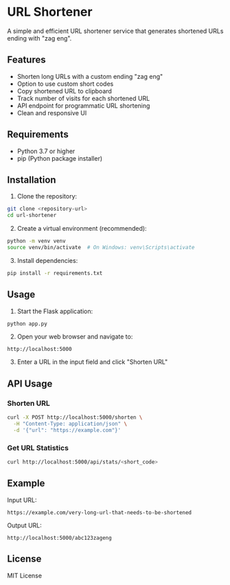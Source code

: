 # URL Shortener

A simple and efficient URL shortener service that generates shortened URLs ending with "zag eng".

## Features

- Shorten long URLs with a custom ending "zag eng"
- Option to use custom short codes
- Copy shortened URL to clipboard
- Track number of visits for each shortened URL
- API endpoint for programmatic URL shortening
- Clean and responsive UI

## Requirements

- Python 3.7 or higher
- pip (Python package installer)

## Installation

1. Clone the repository:
```bash
git clone <repository-url>
cd url-shortener
```

2. Create a virtual environment (recommended):
```bash
python -m venv venv
source venv/bin/activate  # On Windows: venv\Scripts\activate
```

3. Install dependencies:
```bash
pip install -r requirements.txt
```

## Usage

1. Start the Flask application:
```bash
python app.py
```

2. Open your web browser and navigate to:
```
http://localhost:5000
```

3. Enter a URL in the input field and click "Shorten URL"

## API Usage

### Shorten URL
```bash
curl -X POST http://localhost:5000/shorten \
  -H "Content-Type: application/json" \
  -d '{"url": "https://example.com"}'
```

### Get URL Statistics
```bash
curl http://localhost:5000/api/stats/<short_code>
```

## Example

Input URL:
```
https://example.com/very-long-url-that-needs-to-be-shortened
```

Output URL:
```
http://localhost:5000/abc123zageng
```

## License

MIT License 